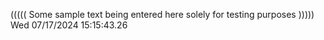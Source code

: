 ((((( Some sample text being entered here solely for testing purposes ))))) Wed 07/17/2024 15:15:43.26
